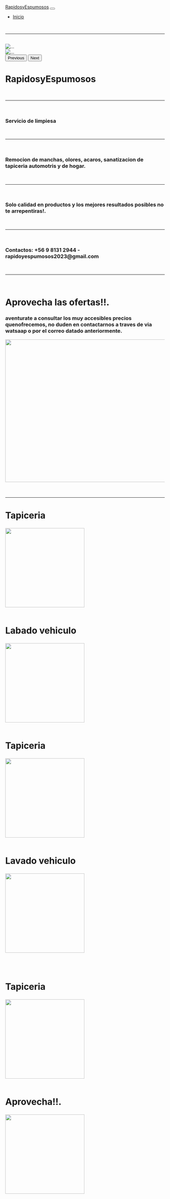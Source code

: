 <html lang="en">

<head>
    <meta charset="UTF-8">
    <meta http-equiv="X-UA-Compatible" content="IE=edge">
    <meta name="viewport" content="width=device-width, initial-scale=1.0">
    <title>Precios</title>
    <link href="https://cdn.jsdelivr.net/npm/bootstrap@5.0.2/dist/css/bootstrap.min.css" rel="stylesheet"
        integrity="sha384-EVSTQN3/azprG1Anm3QDgpJLIm9Nao0Yz1ztcQTwFspd3yD65VohhpuuCOmLASjC" crossorigin="anonymous">
    <link rel="stylesheet" href="estilos.css">
</head>

<body>
    <nav class="navbar navbar-expand-lg navbar-dark bg-dark">
        <div class="container-fluid">
            <a class="navbar-brand" href="#">RapidosyEspumosos</a>
            <button class="navbar-toggler" type="button" data-bs-toggle="collapse"
                data-bs-target="#navbarSupportedContent" aria-controls="navbarSupportedContent" aria-expanded="false"
                aria-label="Toggle navigation">
                <span class="navbar-toggler-icon"></span>
            </button>
            <div class="collapse navbar-collapse" id="navbarSupportedContent">
                <ul class="navbar-nav me-auto mb-2 mb-lg-0 espacio">
                    <li class="nav-item">
                        <a class="nav-link active" aria-current="page" href="">Inicio</a>
                    </li>
                </ul>
            </div>
        </div>
    </nav>
    <br>
    <hr><br>
    <div class="row">
        <div class="col-6">
            <div id="carouselExampleControls" class="carousel slide" data-bs-ride="carousel">
                <div class="carousel-inner">
                    <div class="carousel-item active">
                        <img src="https://raw.githubusercontent.com/rapidosyespumosos/Rapidos/9a485a6a9605ef651ba550e851a77885e5c8322d/p.jpg"
                            class="d-block w-100" alt="...">
                    </div>
                    <div class="carousel-item">
                        <img src="https://raw.githubusercontent.com/rapidosyespumosos/Rapidos/9a485a6a9605ef651ba550e851a77885e5c8322d/p1.jpeg"
                            class="d-block w-100" alt="...">
                    </div>
                </div>
                <button class="carousel-control-prev" type="button" data-bs-target="#carouselExampleControls"
                    data-bs-slide="prev">
                    <span class="carousel-control-prev-icon" aria-hidden="true"></span>
                    <span class="visually-hidden">Previous</span>
                </button>
                <button class="carousel-control-next" type="button" data-bs-target="#carouselExampleControls"
                    data-bs-slide="next">
                    <span class="carousel-control-next-icon" aria-hidden="true"></span>
                    <span class="visually-hidden">Next</span>
                </button>
            </div>
        </div>
        <div class="col-6">
            <h1 class="text-center">RapidosyEspumosos</h1>
            <br>
            <hr><br> 
            <b>
                <h3>Servicio de limpiesa</h3>
            </b>
            <br>
            <hr><br>
            <h3>Remocion de manchas, olores, acaros, sanatizacion de tapiceria automotris y de hogar.</h3>
            <br>
            <hr><br>
            <h3>Solo calidad en productos y los mejores resultados posibles no te arrepentiras!.</h3>
            <br>
            <hr><br>
            <h3>Contactos: +56 9 8131 2944 - rapidoyespumosos2023@gmail.com</h3>
            <br>
            <hr><br>
            <h1 class="text-center">Aprovecha las ofertas!!.</h1>
            <h3 class="text-center">aventurate a consultar los muy accesibles precios quenofrecemos, no duden en
                contactarnos a traves de via watsaap o por el correo datado anteriormente.</h3>
            <img src="https://raw.githubusercontent.com/rapidosyespumosos/Rapidos/143edcd4b7bfa613568839d574e5155c6063a3ac/p15.PNG"
                alt="" class="w-100" height="450" width="700">
            <br><br>
        </div>
    </div>
    <br>
    <hr>
    <div class="bg-light">
        <div class="col-md-3">
            <h1 class="text-center">Tapiceria</h1>
            <h3 class="text-center"></h3>
            <img src="https://github.com/rapidosyespumosos/Rapidos/blob/RP-page/p10.PNG?raw=true" alt="" class="w-100"
                height="250">
            <br><br>
        </div>
        <div class="col-md-3">
            <h1 class="text-center">Labado vehiculo</h1>
            <h3 class="text-center"></h3>
            <img src="https://raw.githubusercontent.com/rapidosyespumosos/Rapidos/a9795e879194f46f3155c904abc3ade5c60506e8/p12.PNG"
                alt="" class="w-100" height="250">
            <br><br>
        </div>
        <div class="col-md-3">
            <h1 class="text-center">Tapiceria</h1>
            <h3 class="text-center"></h3>
            <img src="https://raw.githubusercontent.com/rapidosyespumosos/Rapidos/ce55669cd8c0699f7b88c188c1907ae34cb1f036/p13.PNG"
                alt="" class="w-100" height="250">
            <br><br>
        </div>
        <div class="col-md-3">
            <h1 class="text-center">Lavado vehiculo</h1>
            <h3 class="text-center"></h3>
            <img src="https://raw.githubusercontent.com/rapidosyespumosos/Rapidos/9a485a6a9605ef651ba550e851a77885e5c8322d/p7.jpeg"
                alt="" class="w-100" height="250">
            <br><br>
        </div>
        <br><br>
        <div class="col-md-3">
            <h1 class="text-center">Tapiceria</h1>
            <h3 class="text-center"></h3>
            <img src="https://raw.githubusercontent.com/rapidosyespumosos/Rapidos/9a485a6a9605ef651ba550e851a77885e5c8322d/p.jpg"
                alt="" class="w-100" height="250">
            <br><br>
        </div>
        <div class="col-md-3">
            <h1 class="text-center">Aprovecha!!.</h1>
            <h3 class="text-center"></h3>
            <img src="" alt="" class="w-100" height="250" width="">
            <br><br>
        </div>
    </div>
    <script src="https://cdn.jsdelivr.net/npm/bootstrap@5.0.2/dist/js/bootstrap.bundle.min.js"
        integrity="sha384-MrcW6ZMFYlzcLA8Nl+NtUVF0sA7MsXsP1UyJoMp4YLEuNSfAP+JcXn/tWtIaxVXM"
        crossorigin="anonymous"></script>
</body>
